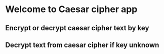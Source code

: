 # Welcome to Caesar cipher app

## Encrypt or decrypt caesar cipher text by key
## Decrypt text from caesar cipher if key unknown
